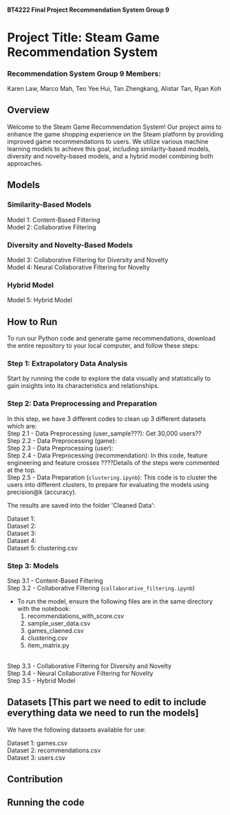 #### BT4222 Final Project Recommendation System Group 9
# Project Title: Steam Game Recommendation System
### Recommendation System Group 9 Members: 
Karen Law,
Marco Mah, 
Teo Yee Hui, 
Tan Zhengkang, 
Alistar Tan, 
Ryan Koh



## Overview
Welcome to the Steam Game Recommendation System! Our project aims to enhance the game shopping experience on the Steam platform by providing improved game recommendations to users. We utilize various machine learning models to achieve this goal, including similarity-based models, diversity and novelty-based models, and a hybrid model combining both approaches.

## Models
### Similarity-Based Models
Model 1: Content-Based Filtering <br />
Model 2: Collaborative Filtering <br />
### Diversity and Novelty-Based Models
Model 3: Collaborative Filtering for Diversity and Novelty <br />
Model 4: Neural Collaborative Filtering for Novelty <br />
### Hybrid Model
Model 5: Hybrid Model <br />
## How to Run
To run our Python code and generate game recommendations, download the entire repository to your local computer, and follow these steps: <br />
### Step 1: Extrapolatory Data Analysis 
Start by running the code to explore the data visually and statistically to gain insights into its characteristics and relationships. <br />
### Step 2: Data Preprocessing and Preparation
In this step, we have 3 different codes to clean up 3 different datasets which are:<br />
Step 2.1 - Data Preprocessing (user_sample???): Get 30,000 users?? <br />
Step 2.2 - Data Preprocessing (game): <br />
Step 2.3 - Data Preprocessing (user): <br />
Step 2.4 - Data Preprocessing (recommendation): In this code, feature engineering and feature crosses ????Details of the steps were commented at the top. <br />
Step 2.5 - Data Preparation (`clustering.ipynb`): This code is to cluster the users into different clusters, to prepare for evaluating the models using precision@k (accuracy). 

The results are saved into the folder 'Cleaned Data': <br />

Dataset 1: <br />
Dataset 2: <br />
Dataset 3: <br />
Dataset 4: <br />
Dataset 5: clustering.csv

### Step 3: Models
Step 3.1 - Content-Based Filtering <br />
Step 3.2 - Collaborative Filtering (`collaborative_filtering.ipynb`) <br />
- To run the model, ensure the following files are in the same directory with the notebook:
  1. recommendations_with_score.csv
  2. sample_user_data.csv
  3. games_claened.csv
  4. clustering.csv
  5. item_matrix.py
<br/>
Step 3.3 - Collaborative Filtering for Diversity and Novelty <br />
Step 3.4 - Neural Collaborative Filtering for Novelty <br />
Step 3.5 - Hybrid Model <br />



## Datasets [This part we need to edit to include everything data we need to run the models]
We have the following datasets available for use: <br />

Dataset 1: games.csv <br />
Dataset 2: recommendations.csv <br />
Dataset 3: users.csv <br />

## Contribution


## Running the code
